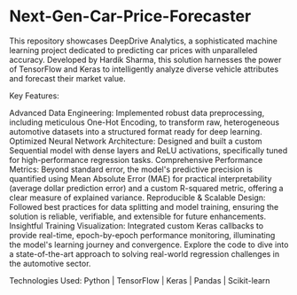 # Next-Gen-Car-Price-Forecaster
This repository showcases DeepDrive Analytics, a sophisticated machine learning project dedicated to predicting car prices with unparalleled accuracy. Developed by Hardik Sharma, this solution harnesses the power of TensorFlow and Keras to intelligently analyze diverse vehicle attributes and forecast their market value.

Key Features:

Advanced Data Engineering: Implemented robust data preprocessing, including meticulous One-Hot Encoding, to transform raw, heterogeneous automotive datasets into a structured format ready for deep learning.
Optimized Neural Network Architecture: Designed and built a custom Sequential model with dense layers and ReLU activations, specifically tuned for high-performance regression tasks.
Comprehensive Performance Metrics: Beyond standard error, the model's predictive precision is quantified using Mean Absolute Error (MAE) for practical interpretability (average dollar prediction error) and a custom R-squared metric, offering a clear measure of explained variance.
Reproducible & Scalable Design: Followed best practices for data splitting and model training, ensuring the solution is reliable, verifiable, and extensible for future enhancements.
Insightful Training Visualization: Integrated custom Keras callbacks to provide real-time, epoch-by-epoch performance monitoring, illuminating the model's learning journey and convergence.
Explore the code to dive into a state-of-the-art approach to solving real-world regression challenges in the automotive sector.

Technologies Used: Python | TensorFlow | Keras | Pandas | Scikit-learn

